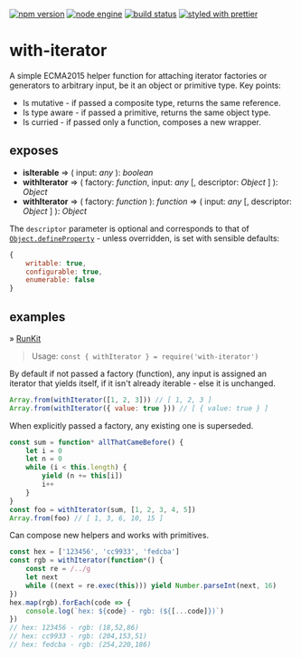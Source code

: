 [![npm version][img:npm-version]][repo:package]
[![node engine][img:node-version]][ext:node]
[![build status][img:repo-status]][repo:status]
[![styled with prettier][img:prettier]][ext:prettier]

# with-iterator

A simple ECMA2015 helper function for attaching iterator factories or
generators to arbitrary input, be it an object or primitive type.
Key points:

*   Is mutative - if passed a composite type, returns the same reference.
*   Is type aware - if passed a primitive, returns the same object type.
*   Is curried - if passed only a function, composes a new wrapper.

## exposes

*   **isIterable**
    => ( input: _any_ ): _boolean_
*   **withIterator**
    => ( factory: _function_, input: _any_ [, descriptor: _Object_ ] ): _Object_
*   **withIterator**
    => ( factory: _function_ ): _function_
    => ( input: _any_ [, descriptor: _Object_ ] ): _Object_

The `descriptor` parameter is optional and corresponds to that of
[`Object.defineProperty`][ext:defineproperty] - unless overridden, is
set with sensible defaults:

```js
{
    writable: true,
    configurable: true,
    enumerable: false
}
```

## examples

» [RunKit][repo:examples]

> Usage: `const { withIterator } = require('with-iterator')`

By default if not passed a factory (function), any input is assigned
an iterator that yields itself, if it isn't already iterable - else
it is unchanged.

```js
Array.from(withIterator([1, 2, 3])) // [ 1, 2, 3 ]
Array.from(withIterator({ value: true })) // [ { value: true } ]
```

When explicitly passed a factory, any existing one is superseded.

```js
const sum = function* allThatCameBefore() {
	let i = 0
	let n = 0
	while (i < this.length) {
		yield (n += this[i])
		i++
	}
}
const foo = withIterator(sum, [1, 2, 3, 4, 5])
Array.from(foo) // [ 1, 3, 6, 10, 15 ]
```

Can compose new helpers and works with primitives.

```js
const hex = ['123456', 'cc9933', 'fedcba']
const rgb = withIterator(function*() {
	const re = /../g
	let next
	while ((next = re.exec(this))) yield Number.parseInt(next, 16)
})
hex.map(rgb).forEach(code => {
	console.log(`hex: ${code} - rgb: (${[...code]})`)
})
// hex: 123456 - rgb: (18,52,86)
// hex: cc9933 - rgb: (204,153,51)
// hex: fedcba - rgb: (254,220,186)
```

[repo:status]: https://travis-ci.org/mylesj/with-iterator
[repo:package]: https://www.npmjs.com/package/with-iterator
[repo:examples]: https://runkit.com/mylesj/with-iterator/1.0.2
[ext:defineproperty]: https://developer.mozilla.org/en-US/docs/Web/JavaScript/Reference/Global_Objects/Object/defineProperty
[ext:prettier]: https://github.com/prettier/prettier
[ext:node]: https://nodejs.org/en/
[img:repo-status]: https://travis-ci.org/mylesj/with-iterator.svg?branch=master
[img:npm-version]: https://badge.fury.io/js/with-iterator.svg
[img:node-version]: https://img.shields.io/node/v/with-iterator.svg
[img:prettier]: https://img.shields.io/badge/styled_with-prettier-ff69b4.svg
